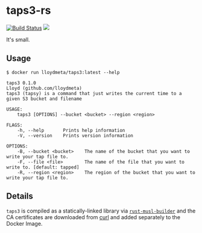 # taps3-rs

[![Build Status](https://travis-ci.org/lloydmeta/taps3-rs.svg?branch=master)](https://travis-ci.org/lloydmeta/taps3-rs) [![](https://images.microbadger.com/badges/image/lloydmeta/taps3.svg)](https://microbadger.com/images/lloydmeta/taps3 "TapS3 docker image details")

It's small.

## Usage

`$ docker run lloydmeta/taps3:latest --help`

```
taps3 0.1.0
Lloyd (github.com/lloydmeta)
taps3 (tapsy) is a command that just writes the current time to a given S3 bucket and filename

USAGE:
    taps3 [OPTIONS] --bucket <bucket> --region <region>

FLAGS:
    -h, --help       Prints help information
    -V, --version    Prints version information

OPTIONS:
    -B, --bucket <bucket>    The name of the bucket that you want to write your tap file to.
    -F, --file <file>        The name of the file that you want to write to. [default: tapped]
    -R, --region <region>    The region of the bucket that you want to write your tap file to.
```

## Details

`taps3` is compiled as a statically-linked library via [`rust-musl-builder`](https://github.com/emk/rust-musl-builder)
and the CA certificates are downloaded from [curl](https://curl.haxx.se/docs/caextract.html) and added
separately to the Docker Image.

